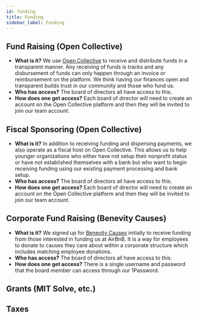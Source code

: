 ```yaml
---
id: funding
title: Funding
sidebar_label: Funding
---
```


## Fund Raising (Open Collective)

- **What is it?** We use [Open Collective](opencollective.com/) to receive and distribute funds in a transparent manner. Any receiving of funds is tracks and any disbursement of funds can only happen through an invoice or reimbursement on the platform. We think having our finances open and transparent builds trust in our community and those who fund us.
- **Who has access?** The board of directors all have access to this.
- **How does one get access?** Each board of director will need to create an account on the Open Collective platform and then they will be invited to join our team account.

## Fiscal Sponsoring (Open Collective)

- **What is it?** In addition to receiving funding and dispersing payments, we also operate as a fiscal host on Open Collective. This allows us to help younger organizations who either have not setup their nonprofit status or have not established themselves with a bank but who want to begin receiving funding using our existing payment processing and bank setup.
- **Who has access?** The board of directors all have access to this.
- **How does one get access?** Each board of director will need to create an account on the Open Collective platform and then they will be invited to join our team account.

## Corporate Fund Raising (Benevity Causes)

- **What is it?** We signed up for [Benevity Causes](https://causes.benevity.org/) initially to receive funding from those interested in funding us at AirBnB. It is a way for employees to donate to causes they care about within a corporate structure which includes matching employee donations.
- **Who has access?** The board of directors all have access to this.
- **How does one get access?** There is a single username and password that the board member can access through our 1Password.

## Grants (MIT Solve, etc.)

## Taxes
